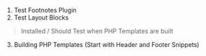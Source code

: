 1. Test Footnotes Plugin 
2. Test Layout Blocks 
> Installed / Should Test when PHP Templates are built
3. Building PHP Templates (Start with Header and Footer Snippets)